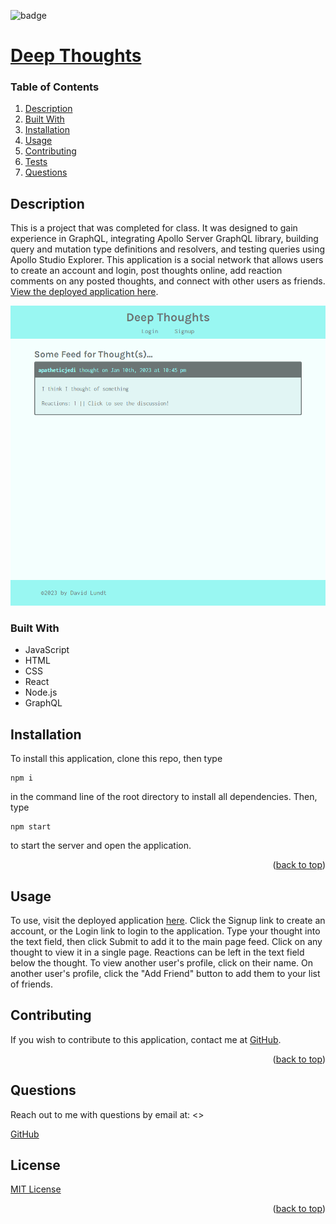 
<div id="top"></div>

![badge](https://img.shields.io/badge/license-MIT-brightgreen)

# [Deep Thoughts](https://github.com/apatheticjedi/deep-thoughts)

### Table of Contents

1. [Description](#description)
2. [Built With](#built-with)
3. [Installation](#installation)
4. [Usage](#usage)
5. [Contributing](#contributing)
6. [Tests](#tests)
7. [Questions](#questions)

## Description

This is a project that was completed for class. It was designed to gain experience in GraphQL, integrating Apollo Server GraphQL library, building query and mutation type definitions and resolvers, and testing queries using Apollo Studio Explorer. This application is a social network that allows users to create an account and login, post thoughts online, add reaction comments on any posted thoughts, and connect with other users as friends. [View the deployed application here](https://sleepy-river-91028.herokuapp.com/).

![Deep Thoughts Screenshot](/client/public/screencapture-sleepy-river-91028-herokuapp-2023-02-08-17_48_02.png)

### Built With


* JavaScript
* HTML
* CSS
* React
* Node.js 
* GraphQL

## Installation

To install this application, clone this repo, then type 
~~~
npm i
~~~ 
in the command line of the root directory to install all dependencies. Then, type 
~~~
npm start
~~~ 
to start the server and open the application.

<p align="right">(<a href="#top">back to top</a>)</p>

## Usage

To use, visit the deployed application [here](https://sleepy-river-91028.herokuapp.com/). Click the Signup link to create an account, or the Login link to login to the application. Type your thought into the text field, then click Submit to add it to the main page feed. Click on any thought to view it in a single page. Reactions can be left in the text field below the thought. To view another user's profile, click on their name. On another user's profile, click the "Add Friend" button to add them to your list of friends. 

## Contributing

If you wish to contribute to this application, contact me at [GitHub](https://github.com/apatheticjedi).

<p align="right">(<a href="#top">back to top</a>)</p>



## Questions

Reach out to me with questions by email at:
<>

[GitHub](https://github.com/apatheticjedi)


## License

[MIT License](https://spdx.org/licenses/MIT.html)


<p align="right">(<a href="#top">back to top</a>)</p>
